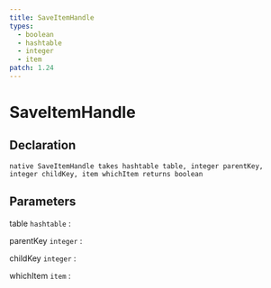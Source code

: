 ```yaml
---
title: SaveItemHandle
types:
  - boolean
  - hashtable
  - integer
  - item
patch: 1.24
---
```


# SaveItemHandle

## Declaration

```jass
native SaveItemHandle takes hashtable table, integer parentKey, integer childKey, item whichItem returns boolean
```

## Parameters
table `hashtable`
: 

parentKey `integer`
: 

childKey `integer`
: 

whichItem `item`
: 

